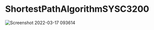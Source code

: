 # ShortestPathAlgorithmSYSC3200
![Screenshot 2022-03-17 093614](https://user-images.githubusercontent.com/71133703/158820263-c7f472a1-7c19-4e88-b9d5-63e43c1198cc.png)
